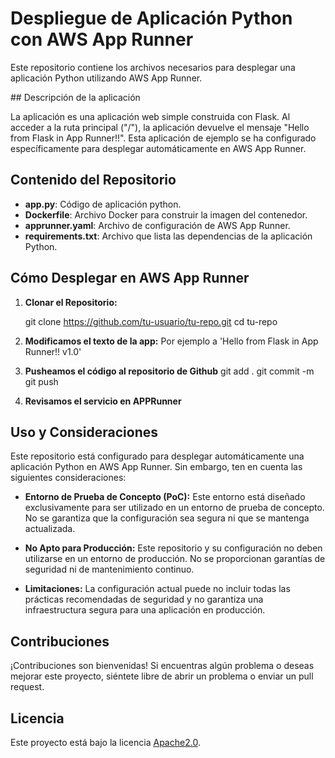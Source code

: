# Despliegue de Aplicación Python con AWS App Runner

Este repositorio contiene los archivos necesarios para desplegar una aplicación Python utilizando AWS App Runner.

## Descripción de la aplicación

La aplicación es una aplicación web simple construida con Flask. Al acceder a la ruta principal ("/"), la aplicación devuelve el mensaje "Hello from Flask in App Runner!!". Esta aplicación de ejemplo se ha configurado específicamente para desplegar automáticamente en AWS App Runner.

## Contenido del Repositorio

- **app.py**: Código de aplicación python.
- **Dockerfile**: Archivo Docker para construir la imagen del contenedor.
- **apprunner.yaml**: Archivo de configuración de AWS App Runner.
- **requirements.txt**: Archivo que lista las dependencias de la aplicación Python.

## Cómo Desplegar en AWS App Runner

1. **Clonar el Repositorio:**

   git clone https://github.com/tu-usuario/tu-repo.git
   cd tu-repo

2. **Modificamos el texto de la app:**
    Por ejemplo a 'Hello from Flask in App Runner!! v1.0'

3. **Pusheamos el código al repositorio de Github**
   git add .
   git commit -m 
   git push

4. **Revisamos el servicio en APPRunner**


## Uso y Consideraciones

Este repositorio está configurado para desplegar automáticamente una aplicación Python en AWS App Runner. Sin embargo, ten en cuenta las siguientes consideraciones:

- **Entorno de Prueba de Concepto (PoC):** Este entorno está diseñado exclusivamente para ser utilizado en un entorno de prueba de concepto. No se garantiza que la configuración sea segura ni que se mantenga actualizada.

- **No Apto para Producción:** Este repositorio y su configuración no deben utilizarse en un entorno de producción. No se proporcionan garantías de seguridad ni de mantenimiento continuo.

- **Limitaciones:** La configuración actual puede no incluir todas las prácticas recomendadas de seguridad y no garantiza una infraestructura segura para una aplicación en producción.

## Contribuciones

¡Contribuciones son bienvenidas! Si encuentras algún problema o deseas mejorar este proyecto, siéntete libre de abrir un problema o enviar un pull request.

## Licencia

Este proyecto está bajo la licencia [Apache2.0](LICENSE).
